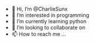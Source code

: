 - 👋 Hi, I’m @CharlieSunx
- 👀 I’m interested in programming
- 🌱 I’m currently learning python
- 💞️ I’m looking to collaborate on 
- 📫 How to reach me ...

<!---
CharlieSunx/CharlieSunx is a ✨ special ✨ repository because its `README.md` (this file) appears on your GitHub profile.
You can click the Preview link to take a look at your changes.
--->
